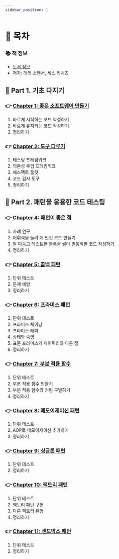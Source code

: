 ```yaml
---
sidebar_position: 1
---
```


# 🚀 목차

### 📚 책 정보
- [도서 정보](http://www.yes24.com/Product/Goods/33211518)
- 저자: 래리 스펜서, 세스 리처즈

## 🦄 Part 1. 기초 다지기

### 👉 [Chapter 1: 좋은 소프트웨어 만들기](/docs/javascript/javascript-pattern-and-test/chapter-1)
1. 바르게 시작하는 코드 작성하기
2. 바르게 유지되는 코드 작성하기
3. 정리하기

### 👉 [Chapter 2: 도구 다루기](/docs/javascript/javascript-pattern-and-test/chapter-2)
1. 테스팅 프레임워크
2. 의존성 주입 프레임워크
3. 애스팩트 툴킷
4. 코드 검사 도구
5. 정리하기

## 🦄 Part 2. 패턴을 응용한 코드 테스팅

### 👉 [Chapter 4: 패턴이 좋은 점](/docs/javascript/javascript-pattern-and-test/chapter-4)
1. 사례 연구
2. 어휘력을 늘려 더 멋진 코드 만들기
3. 잘 다듬고 테스트한 블록을 쌓아 믿음직한 코드 작성하기
4. 정리하기

### 👉 [Chapter 5: 콜백 패턴](/docs/javascript/javascript-pattern-and-test/chapter-5)
1. 단위 테스트
2. 문제 예방
3. 정리하기

### 👉 [Chapter 6: 프라미스 패턴](/docs/javascript/javascript-pattern-and-test/chapter-6)
1. 단위 테스트
2. 프라미스 체이닝
3. 프라미스 래퍼
4. 상태와 숙명
5. 표준 프라미스가 제이쿼리와 다른 점
6. 정리하기

### 👉 [Chapter 7: 부분 적용 함수](/docs/javascript/javascript-pattern-and-test/chapter-7)
1. 단위 테스트
2. 부분 적용 함수 만들기
3. 부분 적용 함수와 커링 구별하기
4. 정리하기

### 👉 [Chapter 8: 메모이제이션 패턴](/docs/javascript/javascript-pattern-and-test/chapter-8)
1. 단위 테스트
2. AOP로 메모이제이션 추가하기
3. 정리하기

### 👉 [Chapter 9: 싱글톤 패턴](/docs/javascript/javascript-pattern-and-test/chapter-9)
1. 단위 테스트
2. 정리하기

### 👉 [Chapter 10: 팩토리 패턴](/docs/javascript/javascript-pattern-and-test/chapter-10)
1. 단위 테스트
2. 팩토리 패턴 구현
3. 다른 팩토리 유형
4. 정리하기

### 👉 [Chapter 11: 샌드박스 패턴](/docs/javascript/javascript-pattern-and-test/chapter-11)
1. 단위 테스트
2. 정리하기
